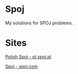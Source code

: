 # Spoj 
My solutions for SPOJ problems.

# Sites
[Polish Spoj - pl.spoj.pl](pl.spoj.pl "Polish Sphere Online Judge")

[Spoj - spoj.com](spoj.com "Sphere Online Judge")


